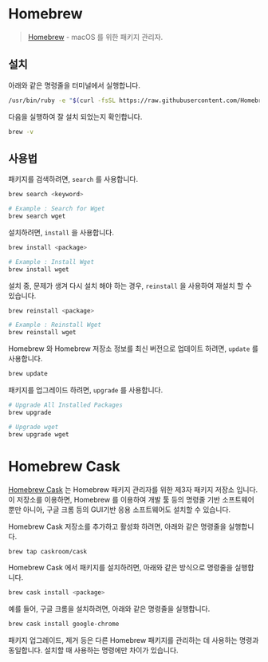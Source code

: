 # Homebrew

> [Homebrew](https://brew.sh/) - macOS 를 위한 패키지 관리자.

## 설치

아래와 같은 명령줄을 터미널에서 실행합니다.

```bash
/usr/bin/ruby -e "$(curl -fsSL https://raw.githubusercontent.com/Homebrew/install/master/install)"
```

다음을 실행하여 잘 설치 되었는지 확인합니다.

```bash
brew -v
```

## 사용법

패키지를 검색하려면, `search` 를 사용합니다.

```bash
brew search <keyword>

# Example : Search for Wget
brew search wget
```

설치하려면, `install` 을 사용합니다.

```bash
brew install <package>

# Example : Install Wget
brew install wget
```

설치 중, 문제가 생겨 다시 설치 해야 하는 경우, `reinstall` 을 사용하여 재설치 할 수 있습니다.

```bash
brew reinstall <package>

# Example : Reinstall Wget
brew reinstall wget
```

Homebrew 와 Homebrew 저장소 정보를 최신 버전으로 업데이트 하려면, `update` 를 사용합니다.

```bash
brew update
```

패키지를 업그레이드 하려면, `upgrade` 를 사용합니다.

```bash
# Upgrade All Installed Packages
brew upgrade

# Upgrade wget
brew upgrade wget
```

# Homebrew Cask

[Homebrew Cask](https://caskroom.github.io/) 는 Homebrew 패키지 관리자를 위한 제3자 패키지 저장소 입니다. 이 저장소를 이용하면, Homebrew 를 이용하여 개발 툴 등의 명령줄 기반 소프트웨어 뿐만 아니아, 구글 크롬 등의 GUI기반 응용 소프트웨어도 설치할 수 있습니다.

Homebrew Cask 저장소를 추가하고 활성화 하려면, 아래와 같은 명령줄을 실행합니다.

```bash
brew tap caskroom/cask
```

Homebrew Cask 에서 패키지를 설치하려면, 아래와 같은 방식으로 명령줄을 실행합니다.

```bash
brew cask install <package>
```

예를 들어, 구글 크롬을 설치하려면, 아래와 같은 명령줄을 실행합니다.

```bash
brew cask install google-chrome
```

패키지 업그레이드, 제거 등은 다른 Homebrew 패키지를 관리하는 데 사용하는 명령과 동일합니다. 설치할 때 사용하는 명령에만 차이가 있습니다.
